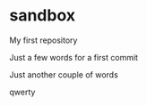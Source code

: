 # sandbox
My first repository

Just a few words for a first commit

Just another couple of words

qwerty
